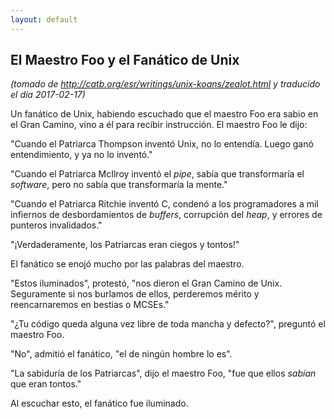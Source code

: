 ```yaml
---
layout: default
---
```

## El Maestro Foo y el Fanático de Unix
_(tomado de <http://catb.org/esr/writings/unix-koans/zealot.html> y traducido el día 2017-02-17)_

Un fanático de Unix, habiendo escuchado que el maestro Foo era sabio en el Gran
Camino, vino a él para recibir instrucción. El maestro Foo le dijo:

"Cuando el Patriarca Thompson inventó Unix, no lo entendía. Luego ganó
entendimiento, y ya no lo inventó."

"Cuando el Patriarca McIlroy inventó el _pipe_, sabía que transformaría el
_software_, pero no sabía que transformaría la mente."

"Cuando el Patriarca Ritchie inventó C, condenó a los programadores a mil
infiernos de desbordamientos de _buffers_, corrupción del _heap_, y errores de
punteros invalidados."

"¡Verdaderamente, los Patriarcas eran ciegos y tontos!"

El fanático se enojó mucho por las palabras del maestro.

"Estos iluminados", protestó, "nos dieron el Gran Camino de Unix. Seguramente si
nos burlamos de ellos, perderemos mérito y reencarnaremos en bestias o MCSEs."

"¿Tu código queda alguna vez libre de toda mancha y defecto?", preguntó el
maestro Foo.

"No", admitió el fanático, "el de ningún hombre lo es".

"La sabiduría de los Patriarcas", dijo el maestro Foo, "fue que ellos _sabían_
que eran tontos."

Al escuchar esto, el fanático fue iluminado.
